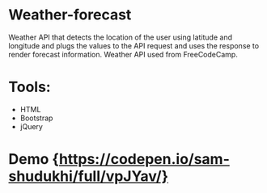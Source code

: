 # Weather-forecast
Weather API that detects the location of the user using latitude and longitude and plugs the values to the API request and uses the response to render forecast information.
Weather API used from FreeCodeCamp.

# Tools:
- HTML
- Bootstrap
- jQuery

# Demo {https://codepen.io/sam-shudukhi/full/vpJYav/}
